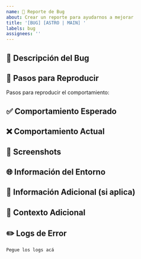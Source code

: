 ```yaml
---
name: 🐛 Reporte de Bug
about: Crear un reporte para ayudarnos a mejorar
title: '[BUG] [ASTRO | MAIN] '
labels: bug
assignees: ''
---
```


<!-- Agregue en el Título/Title para que rama es el BUG: ASTRO | MAIN. La rama MAIN es React -->

## 🐛 Descripción del Bug

<!-- Una descripción clara y concisa de cuál es el bug/error. -->

## 🔄 Pasos para Reproducir

Pasos para reproducir el comportamiento:

<!-- 1. Vaya a '...'
2. Haga clic en '....'
3. Scroll hasta '....'
4. Vea el error en '...' -->

## ✅ Comportamiento Esperado

<!-- Una descripción clara y concisa de lo que esperaba que pasara. -->

## ❌ Comportamiento Actual

<!-- Una descripción clara y concisa de lo que realmente pasó. -->

## 📸 Screenshots

<!-- Si aplica, agregue screenshots para ayudar a explicar su problema. -->

## 🌐 Información del Entorno

<!-- - OS: [ej. Windows 11, macOS Sonoma, Ubuntu 22.04]
- Navegador: [ej. Chrome 120, Firefox 121, Safari 17]
- Versión de Node.js: [ej. 18.17.0]
- Versión del proyecto: [ej. 0.0.1] (este dato lo puede ver en el package.json). -->

## 📱 Información Adicional (si aplica)

<!-- - Dispositivo: [ej. iPhone 15, Samsung Galaxy S23]
- Resolución de pantalla: [ej. 1920x1080] -->

## 🔗 Contexto Adicional

<!-- Agregue cualquier otro contexto sobre el problema aquí. -->

## ✏️ Logs de Error

<!-- Si hay mensajes de error en la consola, inclúyalos aquí: -->

```bash
Pegue los logs acá
```
